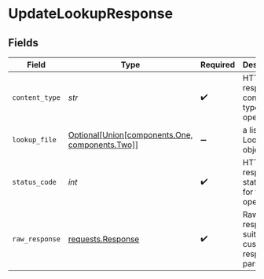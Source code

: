 # UpdateLookupResponse


## Fields

| Field                                                                                    | Type                                                                                     | Required                                                                                 | Description                                                                              |
| ---------------------------------------------------------------------------------------- | ---------------------------------------------------------------------------------------- | ---------------------------------------------------------------------------------------- | ---------------------------------------------------------------------------------------- |
| `content_type`                                                                           | *str*                                                                                    | :heavy_check_mark:                                                                       | HTTP response content type for this operation                                            |
| `lookup_file`                                                                            | [Optional[Union[components.One, components.Two]]](../../models/components/lookupfile.md) | :heavy_minus_sign:                                                                       | a list of LookupFile objects                                                             |
| `status_code`                                                                            | *int*                                                                                    | :heavy_check_mark:                                                                       | HTTP response status code for this operation                                             |
| `raw_response`                                                                           | [requests.Response](https://requests.readthedocs.io/en/latest/api/#requests.Response)    | :heavy_check_mark:                                                                       | Raw HTTP response; suitable for custom response parsing                                  |